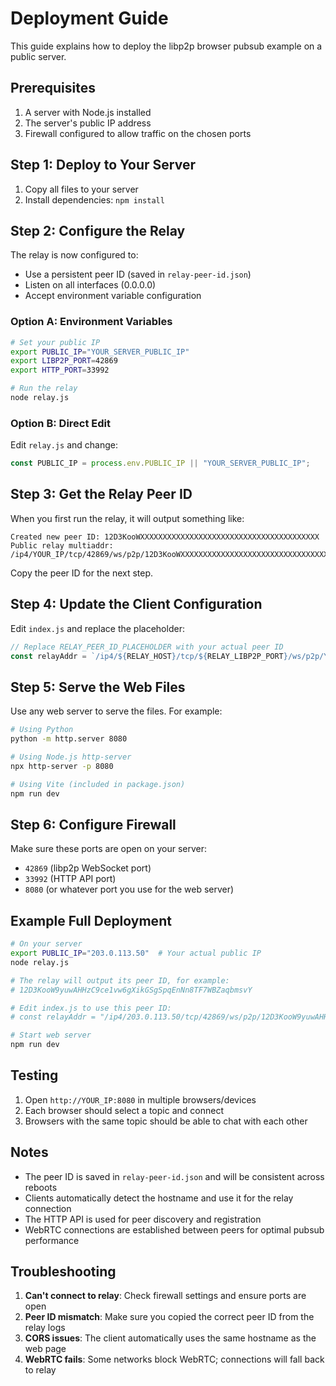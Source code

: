 # Deployment Guide

This guide explains how to deploy the libp2p browser pubsub example on a public server.

## Prerequisites

1. A server with Node.js installed
2. The server's public IP address
3. Firewall configured to allow traffic on the chosen ports

## Step 1: Deploy to Your Server

1. Copy all files to your server
2. Install dependencies: `npm install`

## Step 2: Configure the Relay

The relay is now configured to:
- Use a persistent peer ID (saved in `relay-peer-id.json`)
- Listen on all interfaces (0.0.0.0)
- Accept environment variable configuration

### Option A: Environment Variables

```bash
# Set your public IP
export PUBLIC_IP="YOUR_SERVER_PUBLIC_IP"
export LIBP2P_PORT=42869
export HTTP_PORT=33992

# Run the relay
node relay.js
```

### Option B: Direct Edit

Edit `relay.js` and change:
```javascript
const PUBLIC_IP = process.env.PUBLIC_IP || "YOUR_SERVER_PUBLIC_IP";
```

## Step 3: Get the Relay Peer ID

When you first run the relay, it will output something like:
```
Created new peer ID: 12D3KooWXXXXXXXXXXXXXXXXXXXXXXXXXXXXXXXXXXXXXXXX
Public relay multiaddr: /ip4/YOUR_IP/tcp/42869/ws/p2p/12D3KooWXXXXXXXXXXXXXXXXXXXXXXXXXXXXXXXXXXXXXXXX
```

Copy the peer ID for the next step.

## Step 4: Update the Client Configuration

Edit `index.js` and replace the placeholder:

```javascript
// Replace RELAY_PEER_ID_PLACEHOLDER with your actual peer ID
const relayAddr = `/ip4/${RELAY_HOST}/tcp/${RELAY_LIBP2P_PORT}/ws/p2p/YOUR_ACTUAL_PEER_ID`;
```

## Step 5: Serve the Web Files

Use any web server to serve the files. For example:

```bash
# Using Python
python -m http.server 8080

# Using Node.js http-server
npx http-server -p 8080

# Using Vite (included in package.json)
npm run dev
```

## Step 6: Configure Firewall

Make sure these ports are open on your server:
- `42869` (libp2p WebSocket port)
- `33992` (HTTP API port)
- `8080` (or whatever port you use for the web server)

## Example Full Deployment

```bash
# On your server
export PUBLIC_IP="203.0.113.50"  # Your actual public IP
node relay.js

# The relay will output its peer ID, for example:
# 12D3KooW9yuwAHHzC9ce1vw6gXikGSgSpqEnNn8TF7WBZaqbmsvY

# Edit index.js to use this peer ID:
# const relayAddr = "/ip4/203.0.113.50/tcp/42869/ws/p2p/12D3KooW9yuwAHHzC9ce1vw6gXikGSgSpqEnNn8TF7WBZaqbmsvY";

# Start web server
npm run dev
```

## Testing

1. Open `http://YOUR_IP:8080` in multiple browsers/devices
2. Each browser should select a topic and connect
3. Browsers with the same topic should be able to chat with each other

## Notes

- The peer ID is saved in `relay-peer-id.json` and will be consistent across reboots
- Clients automatically detect the hostname and use it for the relay connection
- The HTTP API is used for peer discovery and registration
- WebRTC connections are established between peers for optimal pubsub performance

## Troubleshooting

1. **Can't connect to relay**: Check firewall settings and ensure ports are open
2. **Peer ID mismatch**: Make sure you copied the correct peer ID from the relay logs
3. **CORS issues**: The client automatically uses the same hostname as the web page
4. **WebRTC fails**: Some networks block WebRTC; connections will fall back to relay